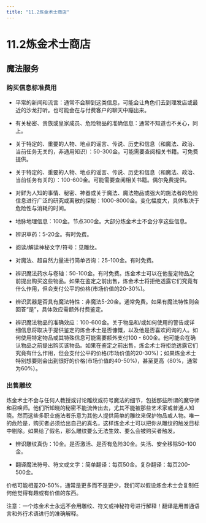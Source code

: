 ```yaml
---
title: "11.2炼金术士商店"
---
```

# 11.2炼金术士商店

## 魔法服务

### 购买信息标准费用

- 平常的新闻和流言：通常不会聊到这类信息，可能会让角色们去到理发店或最近的沙龙打听。也可能会在与付费客户的聊天中蹦出来。

- 有关秘密、贵族或皇家成员、危险物品的准确信息：通常不知道也不关心，同上。

- 关于特定的、重要的人物、地点的谣言、传说、历史和信息（和魔法、政治、当前任务无关的，非通用知识）：50-300金。可能需要查阅相关书籍。可免费提供。

- 关于特定的、重要的人物、地点的谣言、传说、历史和信息（和魔法、政治、当前任务有关的）：100-600金。可能需要查阅相关书籍。偶尔免费提供。

- 对鲜为人知的事情、秘密、神器或关于魔法、魔法物品或强大的施法者的危险信息进行广泛的研究或离散的探秘：1000-8000金。变化幅度大，具体取决于危险性与消耗的时间。

- 地脉地理信息：100金。节点300金。大部分炼金术士不会分享这些信息。

- 辨识草药：5-20金。有时免费。

- 阅读/解读神秘文字/符号：见雕纹。

- 对魔法、超自然力量进行简单咨询：25-100金。有时免费。

- 辨识魔法药水与卷轴：50-100金。有时免费。炼金术士可以在他鉴定物品之前提出购买这些物品。如果在鉴定之前出售，炼金术士将拒绝透露它们究竟有什么作用，但会支付公平的价格(市场价值的20-30%)。

- 辨识武器是否具有魔法特性：非魔法5-20金。通常免费。如果有魔法特性则会回答“是”，具体效应需额外付费鉴定。

- 辨识魔法物品的准确效应：100-600金。关于物品和/或如何使用的警告或详细信息将取决于提供鉴定的炼金术士是否慷慨，以及他是否喜欢问询的人。如何使用特定物品或其特殊信息可能需要额外支付100 - 600金。他可能会在确认物品之前提出购买该物品。如果在鉴定之前出售，炼金术士将拒绝透露它们究竟有什么作用，但会支付公平的价格(市场价值的20-30%)；如果炼金术士特别想要则会出到很好的价格(市场价值的40-50%)，甚至更高（80%，通常为60%）。

### 出售雕纹

炼金术士不会与任何人教授或讨论雕纹或符号魔法的细节，包括那些所谓的魔导师和召唤师。他们所知晓的秘密不能流传出去，尤其不能被那些艺术家或普通人知晓。然而这些多职业施法者乐意为其他人提供简单的雕纹来保护物品或人物。唯一的危险是，购买者必须给出自己的真名，这样炼金术士可以把你从雕纹的触发目标中剔除。如果给了假名，那么雕纹要么无法生效、要么会被购买者触发。

- 辨识雕纹真伪：10金。是否激活、是否有危险30金。失活、安全移除50-100金。

- 翻译魔法符号、符文或文字：简单翻译：每页50金。复杂翻译：每页200-500金。

价格可能相差20-50%，通常是更多而不是更少，我们可以假设炼金术士会复制任何他觉得有趣或有价值的东西。

注意：一个炼金术士永远不会用雕纹、符文或神秘符号进行解释！翻译是用普通语言和外行术语进行的准确解释。



